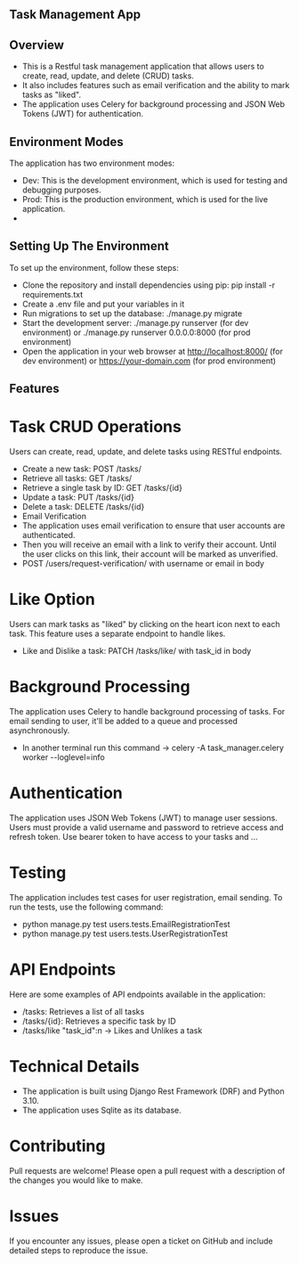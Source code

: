 ## Task Management App
## Overview

- This is a Restful task management application that allows users to create, read, update, and delete (CRUD) tasks. 
- It also includes features such as email verification and the ability to mark tasks as "liked".
- The application uses Celery for background processing and JSON Web Tokens (JWT) for authentication.

## Environment Modes
The application has two environment modes:

- Dev: This is the development environment, which is used for testing and debugging purposes.
- Prod: This is the production environment, which is used for the live application.
- 
## Setting Up The Environment
To set up the environment, follow these steps:

- Clone the repository and install dependencies using pip: pip install -r requirements.txt
- Create a .env file and put your variables in it
- Run migrations to set up the database: ./manage.py migrate
- Start the development server: ./manage.py runserver (for dev environment) or ./manage.py runserver 0.0.0.0:8000 (for prod environment)
- Open the application in your web browser at <http://localhost:8000/> (for dev environment) or <https://your-domain.com> (for prod environment)

## Features
# Task CRUD Operations
Users can create, read, update, and delete tasks using RESTful endpoints.

- Create a new task: POST /tasks/
- Retrieve all tasks: GET /tasks/
- Retrieve a single task by ID: GET /tasks/{id}
- Update a task: PUT /tasks/{id}
- Delete a task: DELETE /tasks/{id}
- Email Verification
- The application uses email verification to ensure that user accounts are authenticated. 
- Then you will receive an email with a link to verify their account. Until the user clicks on this link, their account will be marked as unverified.
- POST /users/request-verification/  with username or email in body

# Like Option
Users can mark tasks as "liked" by clicking on the heart icon next to each task. This feature uses a separate endpoint to handle likes.

- Like and Dislike a task: PATCH /tasks/like/ with task_id in body

# Background Processing
The application uses Celery to handle background processing of tasks. For email sending to user, it'll be added to a queue and processed asynchronously.
- In another terminal run this command -> celery -A task_manager.celery worker --loglevel=info

# Authentication
The application uses JSON Web Tokens (JWT) to manage user sessions. Users must provide a valid username and password to retrieve access and refresh token.
Use bearer token to have access to your tasks and ...

# Testing
The application includes test cases for user registration, email sending. To run the tests, use the following command: 
   - python manage.py test users.tests.EmailRegistrationTest
   - python manage.py test users.tests.UserRegistrationTest 


# API Endpoints
Here are some examples of API endpoints available in the application:

- /tasks: Retrieves a list of all tasks
- /tasks/{id}: Retrieves a specific task by ID
- /tasks/like  "task_id":n -> Likes and Unlikes a task

# Technical Details
- The application is built using Django Rest Framework (DRF) and Python 3.10.
- The application uses Sqlite as its database.


# Contributing
Pull requests are welcome! Please open a pull request with a description of the changes you would like to make.

# Issues
If you encounter any issues, please open a ticket on GitHub and include detailed steps to reproduce the issue.
